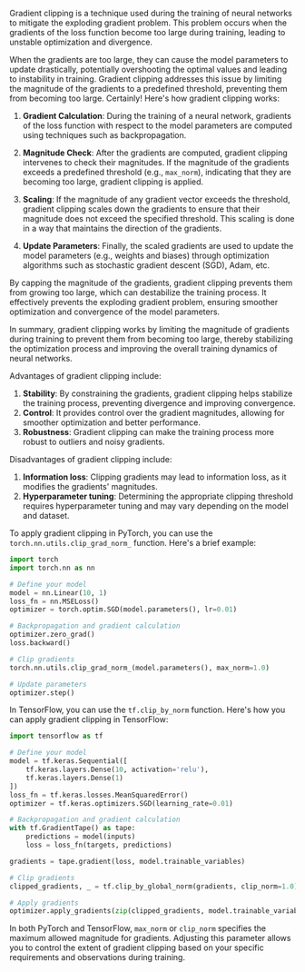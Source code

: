 Gradient clipping is a technique used during the training of neural networks to mitigate the exploding gradient problem. This problem occurs when the gradients of the loss function become too large during training, leading to unstable optimization and divergence.

When the gradients are too large, they can cause the model parameters to update drastically, potentially overshooting the optimal values and leading to instability in training. Gradient clipping addresses this issue by limiting the magnitude of the gradients to a predefined threshold, preventing them from becoming too large.
Certainly! Here's how gradient clipping works:

1. **Gradient Calculation**: During the training of a neural network, gradients of the loss function with respect to the model parameters are computed using techniques such as backpropagation.

2. **Magnitude Check**: After the gradients are computed, gradient clipping intervenes to check their magnitudes. If the magnitude of the gradients exceeds a predefined threshold (e.g., `max_norm`), indicating that they are becoming too large, gradient clipping is applied.

3. **Scaling**: If the magnitude of any gradient vector exceeds the threshold, gradient clipping scales down the gradients to ensure that their magnitude does not exceed the specified threshold. This scaling is done in a way that maintains the direction of the gradients.

4. **Update Parameters**: Finally, the scaled gradients are used to update the model parameters (e.g., weights and biases) through optimization algorithms such as stochastic gradient descent (SGD), Adam, etc.

By capping the magnitude of the gradients, gradient clipping prevents them from growing too large, which can destabilize the training process. It effectively prevents the exploding gradient problem, ensuring smoother optimization and convergence of the model parameters.

In summary, gradient clipping works by limiting the magnitude of gradients during training to prevent them from becoming too large, thereby stabilizing the optimization process and improving the overall training dynamics of neural networks.

Advantages of gradient clipping include:

1. **Stability**: By constraining the gradients, gradient clipping helps stabilize the training process, preventing divergence and improving convergence.
2. **Control**: It provides control over the gradient magnitudes, allowing for smoother optimization and better performance.
3. **Robustness**: Gradient clipping can make the training process more robust to outliers and noisy gradients.

Disadvantages of gradient clipping include:

1. **Information loss**: Clipping gradients may lead to information loss, as it modifies the gradients' magnitudes.
2. **Hyperparameter tuning**: Determining the appropriate clipping threshold requires hyperparameter tuning and may vary depending on the model and dataset.

To apply gradient clipping in PyTorch, you can use the `torch.nn.utils.clip_grad_norm_` function. Here's a brief example:

```python
import torch
import torch.nn as nn

# Define your model
model = nn.Linear(10, 1)
loss_fn = nn.MSELoss()
optimizer = torch.optim.SGD(model.parameters(), lr=0.01)

# Backpropagation and gradient calculation
optimizer.zero_grad()
loss.backward()

# Clip gradients
torch.nn.utils.clip_grad_norm_(model.parameters(), max_norm=1.0)

# Update parameters
optimizer.step()
```

In TensorFlow, you can use the `tf.clip_by_norm` function. Here's how you can apply gradient clipping in TensorFlow:

```python
import tensorflow as tf

# Define your model
model = tf.keras.Sequential([
    tf.keras.layers.Dense(10, activation='relu'),
    tf.keras.layers.Dense(1)
])
loss_fn = tf.keras.losses.MeanSquaredError()
optimizer = tf.keras.optimizers.SGD(learning_rate=0.01)

# Backpropagation and gradient calculation
with tf.GradientTape() as tape:
    predictions = model(inputs)
    loss = loss_fn(targets, predictions)

gradients = tape.gradient(loss, model.trainable_variables)

# Clip gradients
clipped_gradients, _ = tf.clip_by_global_norm(gradients, clip_norm=1.0)

# Apply gradients
optimizer.apply_gradients(zip(clipped_gradients, model.trainable_variables))
```

In both PyTorch and TensorFlow, `max_norm` or `clip_norm` specifies the maximum allowed magnitude for gradients. Adjusting this parameter allows you to control the extent of gradient clipping based on your specific requirements and observations during training.